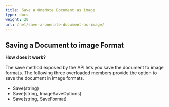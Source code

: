 ```yaml
---
title: Save a OneNote Document as image
type: docs
weight: 20
url: /net/save-a-onenote-document-as-image/
---
```


## **Saving a Document to image Format**
**How does it work?**

The save method exposed by the API lets you save the document to image formats. The following three overloaded members provide the option to save the document in image formats.

- Save(string)
- Save(string, ImageSaveOptions)
- Save(string, SaveFormat)
